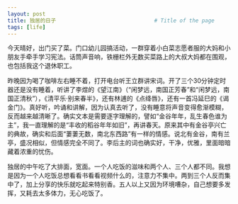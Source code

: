 ```yaml
---
layout: post
title: 独居的日子                               # Title of the page
tags: [life]
---
```


今天晴好，出门买了菜。门口幼儿园搞活动，一群穿着小白菜志愿者服的大妈和小朋友手牵手学习宪法。话筒声音响，铁栅栏外无数买菜路上的大叔大妈都在围观，也包括我这个退休职工。

昨晚因为喝了咖啡左右睡不着，打开电台听王立群讲宋词。开了三个30分钟定时器还是没有睡着，听讲了李煜的《望江南》（“闲梦远，南国正芳春”和“闲梦远，南国正清秋”），《清平乐·别来春半》，还有林逋的《点绛唇》，还有一首冯延巳的《谒金门》。真好听，吟诵和讲解，因为认真去听了，没有睡意将声音变得愈渐模糊，反而越来越清晰了。确实文本是需要逐字理解的，譬如“金谷年年，乱生春色谁为主”，我一直理解的是“丰收的稻谷年年如旧”，再讲春天。原来其中有金谷亭兴亡的典故，确实和后面“萋萋无数，南北东西路”有一样的情感。说北有金谷，南有兰亭，盛况相似，但情感完全不同了。李后主的词也确实好，干净，优雅，里面暗暗藏着浓重的忧伤。

独居的中午吃了大排面，宽面。一个人吃饭的滋味和两个人、三个人都不同。我想是因为一个人吃饭总想看看书看看视频什么的，注意力不集中。两到三个人反而集中了，加上分享的快乐就吃起来特别香。五人以上又因为环境嘈杂，自己想要多发挥，又耗去太多体力，无心吃饭了。

